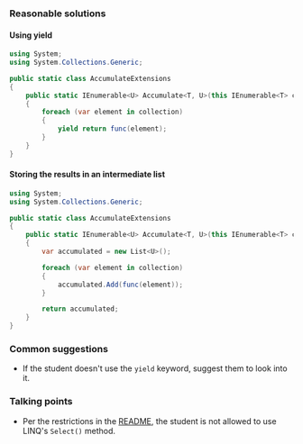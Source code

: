 ### Reasonable solutions

#### Using yield

```csharp
using System;
using System.Collections.Generic;

public static class AccumulateExtensions
{
    public static IEnumerable<U> Accumulate<T, U>(this IEnumerable<T> collection, Func<T, U> func)
    {
        foreach (var element in collection)
        {
            yield return func(element);
        }
    }
}
```

#### Storing the results in an intermediate list

```csharp
using System;
using System.Collections.Generic;

public static class AccumulateExtensions
{
    public static IEnumerable<U> Accumulate<T, U>(this IEnumerable<T> collection, Func<T, U> func)
    {
        var accumulated = new List<U>();

        foreach (var element in collection)
        {
            accumulated.Add(func(element));
        }

        return accumulated;
    }
}
```

### Common suggestions

- If the student doesn't use the `yield` keyword, suggest them to look into it.

### Talking points

- Per the restrictions in the [README](https://github.com/exercism/csharp/blob/main/exercises/accumulate/README.md#restrictions), the student is not allowed to use LINQ's `Select()` method.


